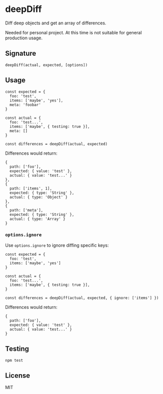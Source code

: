 # deepDiff

Diff deep objects and get an array of differences.

Needed for personal project. At this time is not suitable for general production usage.


## Signature

```
deepDiff(actual, expected, [options])
```


## Usage

```
const expected = {
  foo: 'test',
  items: ['maybe', 'yes'],
  meta: 'foobar'
}

const actual = {
  foo: 'test...',
  items: ['maybe', { testing: true }],
  meta: []
}

const differences = deepDiff(actual, expected)
```

Differences would return:

```
{
  path: ['foo'],
  expected: { value: 'test' },
  actual: { value: 'test...' }
},
{
  path: ['items', 1],
  expected: { type: 'String' },
  actual: { type: 'Object' }
},
{
  path: ['meta'],
  expected: { type: 'String' },
  actual: { type: 'Array' }
}
```


### `options.ignore`

Use `options.ignore` to ignore diffing specific keys:

```
const expected = {
  foo: 'test',
  items: ['maybe', 'yes']
}

const actual = {
  foo: 'test...',
  items: ['maybe', { testing: true }],
}

const differences = deepDiff(actual, expected, { ignore: ['items'] })
```

Differences would return:

```
{
  path: ['foo'],
  expected: { value: 'test' },
  actual: { value: 'test...' }
}
```


## Testing

```
npm test
```


## License

MIT
